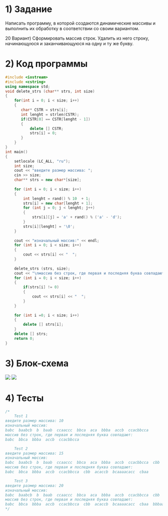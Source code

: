 # 1) Задание
Написать программу, в которой создаются динамические массивы и выполнить их обработку в соответствии со своим вариантом.

20 Вариант) Сформировать массив строк. Удалить из него строку, начинающуюся и заканчивающуюся на одну и ту же букву.
# 2) Код программы
```cpp
#include <iostream>
#include <cstring>
using namespace std;
void delete_strs (char** strs, int size)
{
    for(int i = 0; i < size; i++)
    {
       char* CSTR = strs[i];
       int lenght = strlen(CSTR);
       if(CSTR[0] == CSTR[lenght - 1])
       {
           delete [] CSTR;
           strs[i] = 0; 
       }
    }
}
int main()
{
    setlocale (LC_ALL, "ru");
    int size;
    cout << "введите размер массива: ";
    cin >> size;
    char** strs = new char*[size];
    
    for (int i = 0; i < size; i++)
    {
        int lenght = rand() % 10  + 1;
        strs[i] = new char[lenght + 1];
        for (int j = 0; j < lenght; j++)
        {
            strs[i][j] = 'a' + rand() % ('a' - 'd');
        }
        strs[i][lenght] = '\0';
    }
    
    cout << "изначальный массив:" << endl;
    for (int i = 0; i < size; i++)
    {
        cout << strs[i] << "  ";
    }
    
    delete_strs (strs, size);
    cout << "\nмассив без строк, где первая и последняя буква совпадают:" << endl;
    for (int i = 0; i < size; i++)
    {
        if(strs[i] != 0)
        {
            cout << strs[i] << "  ";
        }
    }
    
    for (int i =0; i < size; i++)
    {
        delete [] strs[i];
    }
    delete [] strs;
    return 0;
}
```
# 3) Блок-схема
 <image src ="10_ЗЕЛ_main.png">
    <image src ="10_ЗЕЛ_delete_strs.png">
      
# 4) Тесты
```cpp
/*
    Test 1
введите размер массива: 10
изначальный массив:
babc  baabcb  b  baab  ccaaccc  bbca  aca  bbba  accb  ccacbbcca  
массив без строк, где первая и последняя буква совпадают:
babc  bbca  bbba  accb  ccacbbcca 

    Test 2
введите размер массива: 15
изначальный массив:
babc  baabcb  b  baab  ccaaccc  bbca  aca  bbba  accb  ccacbbcca  cbb  acaccb  bcaaaacacc  cbaa  caaccbaac  
массив без строк, где первая и последняя буква совпадают:
babc  bbca  bbba  accb  ccacbbcca  cbb  acaccb  bcaaaacacc  cbaa  

    Test 3
введите размер массива: 20
изначальный массив:
babc  baabcb  b  baab  ccaaccc  bbca  aca  bbba  accb  ccacbbcca  cbb  acaccb  bcaaaacacc  cbaa  caaccbaac  bbbaacabc  caccaabcb  c  ac  cbaab  
массив без строк, где первая и последняя буква совпадают:
babc  bbca  bbba  accb  ccacbbcca  cbb  acaccb  bcaaaacacc  cbaa  bbbaacabc  caccaabcb  ac  cbaab  
*/
```
